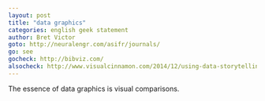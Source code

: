 ```yaml
---
layout: post
title: "data graphics"
categories: english geek statement
author: Bret Victor
goto: http://neuralengr.com/asifr/journals/
go: see
gocheck: http://bibviz.com/
alsocheck: http://www.visualcinnamon.com/2014/12/using-data-storytelling-with-chord.html
---
```

The essence of data graphics is visual comparisons.

